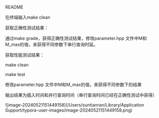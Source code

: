README

在终端输入make clean

获取正确性测试结果：

通过make grade，获得正确性测试结果，修改parameter.hpp 文件中M和M_max的值，来获得不同参数下串行查询时延。

获取性能测试结果：

make clean

make test

修改parameter.hpp 文件中M和M_max的值，来获得不同参数下的结果

输出结果为插入时间和并行查询时间（串行查询时间已经在正确性测试中获得）

![image-20240521151449158](/Users/suntianran/Library/Application Support/typora-user-images/image-20240521151449158.png)